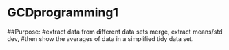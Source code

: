 # GCDprogramming1
##Purpose:
#extract data from different data sets merge, extract means/std dev, 
#then show the averages of data in a simplified tidy data set.


